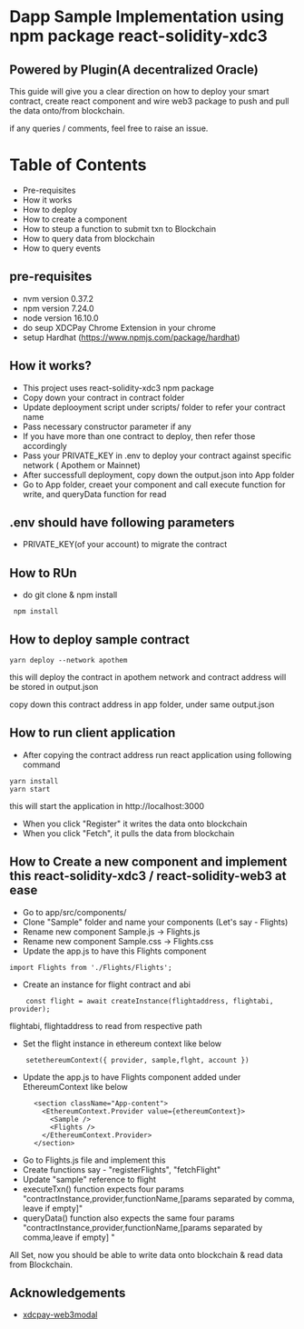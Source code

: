 # Dapp Sample Implementation using npm package react-solidity-xdc3
## Powered by Plugin(A decentralized Oracle)

This guide will give you a clear direction on how to deploy your smart contract, create react component and wire web3 package to push and pull the data onto/from blockchain.

if any queries / comments, feel free to raise an issue.

# Table of Contents
- Pre-requisites
- How it works
- How to deploy
- How to create a component
- How to steup a function to submit txn to Blockchain
- How to query data from blockchain
- How to query events

## pre-requisites
- nvm version 0.37.2
- npm version 7.24.0
- node version 16.10.0
- do seup XDCPay Chrome Extension in your chrome 
- setup Hardhat (https://www.npmjs.com/package/hardhat)

## How it works?
- This project uses react-solidity-xdc3 npm package
- Copy down your contract in contract folder
- Update deplooyment script under scripts/ folder to refer your contract name
- Pass necessary constructor parameter if any
- If you have more than one contract to deploy, then refer those accordingly
- Pass your PRIVATE_KEY in .env to deploy your contract against specific network ( Apothem or Mainnet)
- After successfull deployment, copy down the output.json into App folder
- Go to App folder, creaet your component and call execute function for write, and queryData function for read

## .env should have following parameters
- PRIVATE_KEY(of your account) to migrate the contract

## How to RUn
- do git clone & npm install

```
 npm install
```
## How to deploy sample contract
```
yarn deploy --network apothem
```
this will deploy the contract in apothem network and contract address will be stored in output.json

copy down this contract address in app folder, under same output.json

## How to run client application
- After copying the contract address run react application using following command
```
yarn install
yarn start
```
this will start the application in http://localhost:3000 
- When you click "Register" it writes the data onto blockchain
- When you click "Fetch", it pulls the data from blockchain

## How to Create a new component and implement this react-solidity-xdc3 / react-solidity-web3 at ease
- Go to app/src/components/
- Clone "Sample" folder and name your components (Let's say - Flights)
- Rename new component Sample.js -> Flights.js
- Rename new component Sample.css -> Flights.css
- Update the app.js to have this Flights component
```
import Flights from './Flights/Flights';
```
- Create an instance for flight contract and abi
```
    const flight = await createInstance(flightaddress, flightabi, provider);
```
flightabi, flightaddress to read from respective path
- Set the flight instance in ethereum context like below
```
    setethereumContext({ provider, sample,flght, account })
```

- Update the app.js to have Flights component added under EthereumContext like below
```
      <section className="App-content">
        <EthereumContext.Provider value={ethereumContext}>
          <Sample />
          <Flights />
        </EthereumContext.Provider>
      </section>
```
- Go to Flights.js file and implement this
- Create functions say - "registerFlights", "fetchFlight"
- Update "sample" reference to flight 
- executeTxn() function expects four params "contractInstance,provider,functionName,[params separated by comma, leave if empty]"
- queryData() function also expects the same four params "contractInstance,provider,functionName,[params separated by comma,leave if empty] "

All Set, now you should be able to write data onto blockchain & read data from Blockchain.

## Acknowledgements

 - [xdcpay-web3modal](https://www.npmjs.com/package/xdcpay-web3modal)